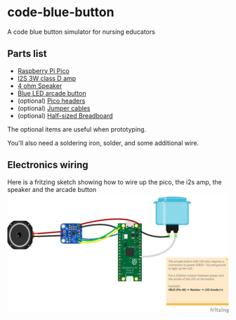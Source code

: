 # code-blue-button
A code blue button simulator for nursing educators

## Parts list
- [Raspberry Pi Pico](https://www.adafruit.com/product/6006)
- [I2S 3W class D amp](https://www.adafruit.com/product/3006)
- [4 ohm Speaker](https://www.adafruit.com/product/1314)
- [Blue LED arcade button](https://www.adafruit.com/product/3490)
- (optional) [Pico headers](https://www.adafruit.com/product/5582)
- (optional) [Jumper cables](https://www.adafruit.com/product/1957)
- (optional) [Half-sized Breadboard](https://www.adafruit.com/product/64)

The optional items are useful when prototyping.  

You'll also need a soldering iron, solder, and some additional wire.  

## Electronics wiring
Here is a fritzing sketch showing how to wire up the pico, the i2s amp, the speaker and the arcade button
![Wiring diagram](fritzing-sketch.png?raw=true)

